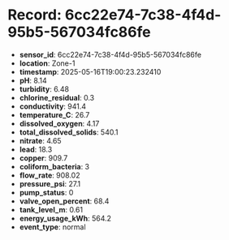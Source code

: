 # Record: 6cc22e74-7c38-4f4d-95b5-567034fc86fe

- **sensor_id**: 6cc22e74-7c38-4f4d-95b5-567034fc86fe
- **location**: Zone-1
- **timestamp**: 2025-05-16T19:00:23.232410
- **pH**: 8.14
- **turbidity**: 6.48
- **chlorine_residual**: 0.3
- **conductivity**: 941.4
- **temperature_C**: 26.7
- **dissolved_oxygen**: 4.17
- **total_dissolved_solids**: 540.1
- **nitrate**: 4.65
- **lead**: 18.3
- **copper**: 909.7
- **coliform_bacteria**: 3
- **flow_rate**: 908.02
- **pressure_psi**: 27.1
- **pump_status**: 0
- **valve_open_percent**: 68.4
- **tank_level_m**: 0.61
- **energy_usage_kWh**: 564.2
- **event_type**: normal
